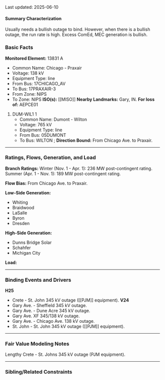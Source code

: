 Last updated: 2025-06-10
#### Summary Characterization
Usually needs a bullish outage to bind. However, when there is a bullish outage, the run rate is high. Excess ComEd, MEC generation is bullish.
### Basic Facts
**Monitored Element:** 13831 A
- Common Name: Chicago - Praxair
- Voltage: 138 kV
- Equipment Type: line
- From Bus: 17CHICAGO_AV
- To Bus: 17PRAXAIR-3
- From Zone: NIPS
- To Zone: NIPS
**ISO(s):** [[MISO]]
**Nearby Landmarks:** Gary, IN.
**For loss of:** AEPCE01
1. DUM-WIL1 1
    - Common Name: Dumont - Wilton
    - Voltage: 765 kV
	- Equipment Type: line
    - From Bus: 05DUMONT
    - To Bus: WILTON  ;
**Direction Bound:** From Chicago Ave. to Praxair.

---
### Ratings, Flows, Generation, and Load
**Branch Ratings:**
Winter (Nov. 1 - Apr. 1): 236 MW post-contingent rating.
Summer (Apr. 1 - Nov. 1): 189 MW post-contingent rating.

**Flow Bias:**
From Chicago Ave. to Praxair.

**Low-Side Generation:**
- Whiting
- Braidwood
- LaSalle
- Byron
- Dresden

**High-Side Generation:**
- Dunns Bridge Solar
- Schahfer
- Michigan City

**Load:**

---
### Binding Events and Drivers
**H25**
- Crete - St. John 345 kV outage ([[PJM]] equipment).
**V24**
- Gary Ave. - Sheffield 345 kV outage.
- Gary Ave. - Dune Acre 345 kV outage.
- Gary Ave. XF 345/138 kV outage.
- Gary Ave. - Chicago Ave. 138 kV outage.
- St. John - St. John 345 kV outage ([[PJM]] equipment).

---
### Fair Value Modeling Notes
Lengthy Crete - St. Johns 345 kV outage (PJM equipment).

---
### Sibling/Related Constraints
